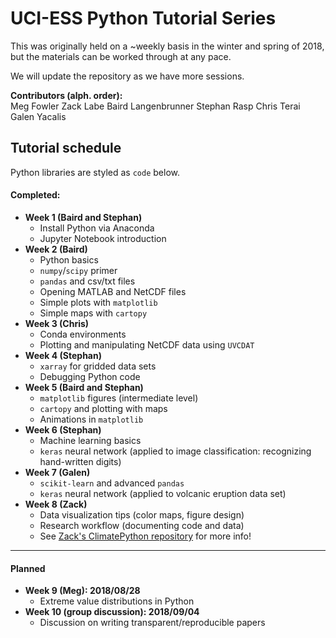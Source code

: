 # UCI-ESS Python Tutorial Series

This was originally held on a ~weekly basis in the winter and spring of 2018, but the materials can be worked through at any pace.

We will update the repository as we have more sessions.

**Contributors (alph. order):**  
Meg Fowler
Zack Labe
Baird Langenbrunner
Stephan Rasp
Chris Terai
Galen Yacalis

## Tutorial schedule

Python libraries are styled as ```code``` below.

#### Completed:
* __Week 1 (Baird and Stephan)__
  * Install Python via Anaconda
  * Jupyter Notebook introduction
* __Week 2 (Baird)__
  * Python basics
  * ```numpy```/```scipy``` primer
  * ```pandas``` and csv/txt files
  * Opening MATLAB and NetCDF files
  * Simple plots with ```matplotlib```
  * Simple maps with ```cartopy```
* __Week 3 (Chris)__
  * Conda environments
  * Plotting and manipulating NetCDF data using ```UVCDAT```
* __Week 4 (Stephan)__
  * ```xarray``` for gridded data sets
  * Debugging Python code
* __Week 5 (Baird and Stephan)__
  * ```matplotlib``` figures (intermediate level)
  * ```cartopy``` and plotting with maps
  *  Animations in ```matplotlib```
* __Week 6 (Stephan)__
    * Machine learning basics
    * ```keras``` neural network (applied to image classification:  recognizing hand-written digits)
* __Week 7 (Galen)__
  * ```scikit-learn``` and advanced ```pandas```
  * ```keras``` neural network (applied to volcanic eruption data set)
* __Week 8 (Zack)__
  * Data visualization tips (color maps, figure design)
  * Research workflow (documenting code and data)
  * See [Zack's ClimatePython repository](https://github.com/zmlabe/ClimatePython) for more info!

---

#### Planned
* __Week 9 (Meg):  2018/08/28__
  * Extreme value distributions in Python
* __Week 10 (group discussion):  2018/09/04__
  * Discussion on writing transparent/reproducible papers
